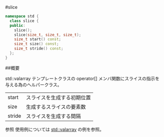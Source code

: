#slice
```cpp
namespace std {
  class slice {
  public:
    slice();
    slice(size_t, size_t, size_t);
    size_t start() const;
    size_t size() const;
    size_t stride() const;
  };
}
```

##概要

std::valarray テンプレートクラスの operator[] メンバ関数にスライスの指示を与える為のヘルパークラス。



| | |
|-----------------------|--------------------------------------------------------|
| start | スライスを生成する初期位置 |
| size | 生成するスライスの要素数 |
| stride | スライスを生成する間隔 |
参照
使用例については [std::valarray](/reference/valarray/valarray.md) の例を参照。
